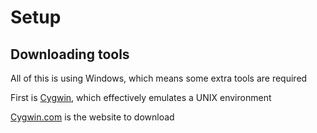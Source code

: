 # Setup
## Downloading tools
All of this is using Windows, which means some extra tools are required

First is [Cygwin](https://wiki.osdev.org/Cygwin), which effectively emulates a UNIX environment

[Cygwin.com](https://www.cygwin.com/) is the website to download
